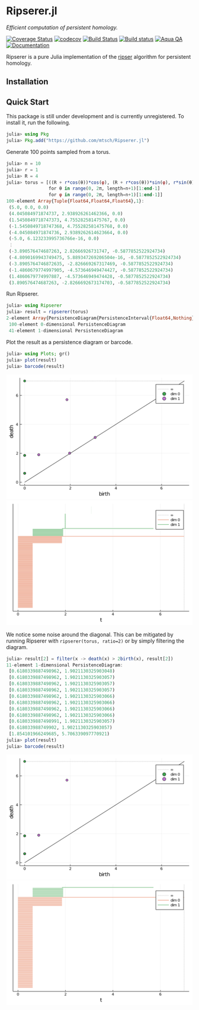 # Ripserer.jl

_Efficient computation of persistent homology._

[![Coverage Status](https://coveralls.io/repos/github/mtsch/Ripserer.jl/badge.svg?branch=master)](https://coveralls.io/github/mtsch/Ripserer.jl?branch=master)
[![codecov](https://codecov.io/gh/mtsch/Ripserer.jl/branch/master/graph/badge.svg)](https://codecov.io/gh/mtsch/Ripserer.jl)
[![Build Status](https://travis-ci.org/mtsch/Ripserer.jl.svg?branch=master)](https://travis-ci.org/mtsch/Ripserer.jl)
[![Build status](https://ci.appveyor.com/api/projects/status/cc709npw3lp76yc8?svg=true)](https://ci.appveyor.com/project/mtsch/ripserer-jl)
[![Aqua QA](https://img.shields.io/badge/Aqua.jl-%F0%9F%8C%A2-aqua.svg)](https://github.com/tkf/Aqua.jl)
[![Documentation](https://img.shields.io/badge/docs-latest-blue.svg)](https://mtsch.github.io/Ripserer.jl/dev)

Ripserer is a pure Julia implementation of the [ripser](https://github.com/Ripser/ripser)
algorithm for persistent homology.

## Installation

## Quick Start

This package is still under development and is currently unregistered. To install it, run
the following.

```julia
julia> using Pkg
julia> Pkg.add("https://github.com/mtsch/Ripserer.jl")
```

Generate 100 points sampled from a torus.

```julia
julia> n = 10
julia> r = 1
julia> R = 4
julia> torus = [((R + r*cos(θ))*cos(φ), (R + r*cos(θ))*sin(φ), r*sin(θ))
                for θ in range(0, 2π, length=n+1)[1:end-1]
                for φ in range(0, 2π, length=n+1)[1:end-1]]
100-element Array{Tuple{Float64,Float64,Float64},1}:
 (5.0, 0.0, 0.0)
 (4.045084971874737, 2.938926261462366, 0.0)
 (1.5450849718747373, 4.755282581475767, 0.0)
 (-1.5450849718747368, 4.755282581475768, 0.0)
 (-4.045084971874736, 2.9389262614623664, 0.0)
 (-5.0, 6.123233995736766e-16, 0.0)
 ⋮
 (-3.890576474687263, 2.82666926731747, -0.5877852522924734)
 (-4.8090169943749475, 5.889347269206504e-16, -0.5877852522924734)
 (-3.8905764746872635, -2.826669267317469, -0.5877852522924734)
 (-1.4860679774997905, -4.573646949474427, -0.5877852522924734)
 (1.4860679774997887, -4.573646949474428, -0.5877852522924734)
 (3.890576474687263, -2.8266692673174703, -0.5877852522924734)
```

Run Ripserer.

```julia
julia> using Ripserer
julia> result = ripserer(torus)
2-element Array{PersistenceDiagram{PersistenceInterval{Float64,Nothing}},1}:
 100-element 0-dimensional PersistenceDiagram
 41-element 1-dimensional PersistenceDiagram
```

Plot the result as a persistence diagram or barcode.

```julia
julia> using Plots; gr()
julia> plot(result)
julia> barcode(result)
```

![persistence diagram plot](docs/src/assets/diagram1.svg)
![barcode plot](docs/src/assets/barcode1.svg)

We notice some noise around the diagonal. This can be mitigated by running Ripserer with
`ripserer(torus, ratio=2)` or by simply filtering the diagram.

```julia
julia> result[2] = filter(x -> death(x) > 2birth(x), result[2])
11-element 1-dimensional PersistenceDiagram:
 [0.6180339887498962, 1.9021130325903048)
 [0.6180339887498962, 1.9021130325903057)
 [0.6180339887498962, 1.9021130325903057)
 [0.6180339887498962, 1.9021130325903057)
 [0.6180339887498962, 1.9021130325903066)
 [0.6180339887498962, 1.9021130325903066)
 [0.6180339887498962, 1.9021130325903066)
 [0.6180339887498962, 1.9021130325903066)
 [0.6180339887498991, 1.9021130325903057)
 [0.618033988749902, 1.9021130325903057)
 [1.854101966249685, 5.706339097770921)
julia> plot(result)
julia> barcode(result)
```

![persistence diagram plot](docs/src/assets/diagram2.svg)
![barcode plot](docs/src/assets/barcode2.svg)
